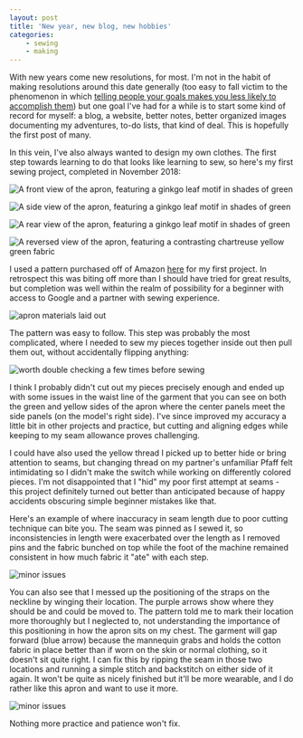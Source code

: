 ```yaml
---
layout: post
title: 'New year, new blog, new hobbies'
categories: 
	- sewing
	- making
---
```


With new years come new resolutions, for most. I'm not in the habit of making resolutions around this date generally (too easy to fall victim to the phenomenon in which [telling people your goals makes you less likely to accomplish them](http://www.psych.nyu.edu/gollwitzer/09_Gollwitzer_Sheeran_Seifert_Michalski_When_Intentions_.pdf)) but one goal I've had for a while is to start some kind of record for myself: a blog, a website, better notes, better organized images documenting my adventures, to-do lists, that kind of deal. This is hopefully the first post of many.

In this vein, I've also always wanted to design my own clothes. The first step towards learning to do that looks like learning to sew, so here's my first sewing project, completed in November 2018:

![A front view of the apron, featuring a ginkgo leaf motif in shades of green](/assets/images/2019/1/apron_front.jpg)

![A side view of the apron, featuring a ginkgo leaf motif in shades of green](/assets/images/2019/1/apron_back.jpg)

![A rear view of the apron, featuring a ginkgo leaf motif in shades of green](/assets/images/2019/1/apron_pocket_detail.jpg)

![A reversed view of the apron, featuring a contrasting chartreuse yellow green fabric](/assets/images/2019/1/apron_reverse.jpg)


I used a pattern purchased off of Amazon [here](https://www.amazon.com/gp/product/B075PKXXBK/ref=oh_aui_search_detailpage?ie=UTF8&psc=1) for my first project. In retrospect this was biting off more than I should have tried for great results, but completion was well within the realm of possibility for a beginner with access to Google and a partner with sewing experience.

![apron materials laid out](/assets/images/2019/1/apron_materials.jpg)

The pattern was easy to follow. This step was probably the most complicated, where I needed to sew my pieces together inside out then pull them out, without accidentally flipping anything: 

![worth double checking a few times before sewing](/assets/images/2019/1/apron_construction.jpeg)

I think I probably didn't cut out my pieces precisely enough and ended up with some issues in the waist line of the garment that you can see on both the green and yellow sides of the apron where the center panels meet the side panels (on the model's right side). I've since improved my accuracy a little bit in other projects and practice, but cutting and aligning edges while keeping to my seam allowance proves challenging.

I could have also used the yellow thread I picked up to better hide or bring attention to seams, but changing thread on my partner's unfamiliar Pfaff felt intimidating so I didn't make the switch while working on differently colored pieces. I'm not disappointed that I "hid" my poor first attempt at seams - this project definitely turned out better than anticipated because of happy accidents obscuring simple beginner mistakes like that.


Here's an example of where inaccuracy in seam length due to poor cutting technique can bite you. The seam was pinned as I sewed it, so inconsistencies in length were exacerbated over the length as I removed pins and the fabric bunched on top while the foot of the machine remained consistent in how much fabric it "ate" with each step.

![minor issues](/assets/images/2019/1/apron_detail_issues.jpg)

You can also see that I messed up the positioning of the straps on the neckline by winging their location. The purple arrows show where they should be and could be moved to. The pattern told me to mark their location more thoroughly but I neglected to, not understanding the importance of this positioning in how the apron sits on my chest. The garment will gap forward (blue arrow) because the mannequin grabs and holds the cotton fabric in place better than if worn on the skin or normal clothing, so it doesn't sit quite right. I can fix this by ripping the seam in those two locations and running a simple stitch and backstitch on either side of it again. It won't be quite as nicely finished but it'll be more wearable, and I do rather like this apron and want to use it more.

![minor issues](/assets/images/2019/1/apron_neckline_issues.jpg)

Nothing more practice and patience won't fix.